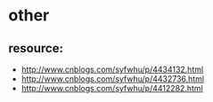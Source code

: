 # other

## resource:
+ http://www.cnblogs.com/syfwhu/p/4434132.html
+ http://www.cnblogs.com/syfwhu/p/4432736.html
+ http://www.cnblogs.com/syfwhu/p/4412282.html